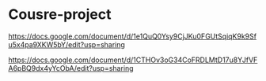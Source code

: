 # Cousre-project
https://docs.google.com/document/d/1e1QuQ0Ysy9CjJKu0FGUtSqiqK9k9Sfu5x4pa9XKW5bY/edit?usp=sharing

https://docs.google.com/document/d/1CTHOv3oG34CoFRDLMtD17u8YJfVFA6pBQ9dx4yYcObA/edit?usp=sharing

